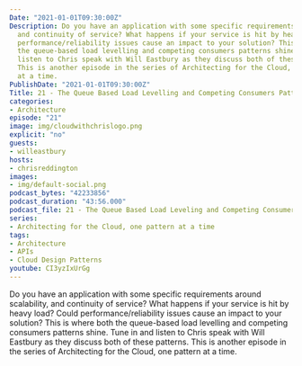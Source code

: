```yaml
---
Date: "2021-01-01T09:30:00Z"
Description: Do you have an application with some specific requirements around scalability,
  and continuity of service? What happens if your service is hit by heavy load? Could
  performance/reliability issues cause an impact to your solution? This is where both
  the queue-based load levelling and competing consumers patterns shine. Tune in and
  listen to Chris speak with Will Eastbury as they discuss both of these patterns.
  This is another episode in the series of Architecting for the Cloud, one pattern
  at a time.
PublishDate: "2021-01-01T09:30:00Z"
Title: 21 - The Queue Based Load Levelling and Competing Consumers Pattern
categories:
- Architecture
episode: "21"
image: img/cloudwithchrislogo.png
explicit: "no"
guests:
- willeastbury
hosts:
- chrisreddington
images:
- img/default-social.png
podcast_bytes: "42233856"
podcast_duration: "43:56.000"
podcast_file: 21 - The Queue Based Load Leveling and Competing Consumers Pattern.mp3
series:
- Architecting for the Cloud, one pattern at a time
tags:
- Architecture
- APIs
- Cloud Design Patterns
youtube: CI3yzIxUrGg
---
```

Do you have an application with some specific requirements around scalability, and continuity of service? What happens if your service is hit by heavy load? Could performance/reliability issues cause an impact to your solution? This is where both the queue-based load levelling and competing consumers patterns shine. Tune in and listen to Chris speak with Will Eastbury as they discuss both of these patterns. This is another episode in the series of Architecting for the Cloud, one pattern at a time.
